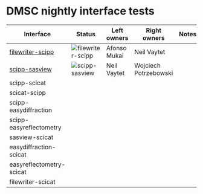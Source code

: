 # DMSC nightly interface tests

| Interface | Status | Left owners | Right owners | Notes |
| --- | --- | --- | --- | --- |
| [filewriter-scipp](https://github.com/dmsc-nightly/filewriter-scipp) | ![filewriter-scipp](https://github.com/dmsc-nightly/filewriter-scipp/actions/workflows/nightly.yml/badge.svg?branch=main) | Afonso Mukai | Neil Vaytet | |
| [scipp-sasview](https://github.com/dmsc-nightly/scipp-sasview) | ![scipp-sasview](https://github.com/dmsc-nightly/scipp-sasview/actions/workflows/nightly.yml/badge.svg?branch=main) | Neil Vaytet | Wojciech Potrzebowski | |
| scipp-scicat | | | | |
| scicat-scipp | | | | |
| scipp-easydiffraction | | | | |
| scipp-easyreflectometry | | | | |
| sasview-scicat | | | | |
| easydiffraction-scicat | | | | |
| easyreflectometry-scicat | | | | |
| filewriter-scicat | | | | |
